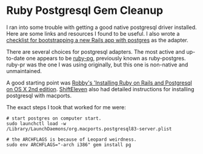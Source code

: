 # Ruby Postgresql Gem Cleanup

I ran into some trouble with getting a good native postgresql driver
installed.  Here are some links and resources I found to be useful.  I
also wrote a [checklist for bootstrapping a new Rails app with
postgres](http://www.whatcodecraves.com/posts/2008/02/05/setup_rails_with_postgresql/)
as the adapter.

There are several choices for postgresql adapters.  The most active
and up-to-date one appears to be
[ruby-pg](http://rubyforge.org/projects/ruby-pg/), previously known as
ruby-postgres.  ruby-pr was the one I was using originally, but this
one is non-native and unmaintained.

A good starting point was [Robby's 'Installing Ruby on Rails and
Postgresql on OS X 2nd
edition](http://www.robbyonrails.com/articles/2007/06/19/installing-ruby-on-rails-and-postgresql-on-os-x-second-edition).
[ShiftEleven](http://shifteleven.com/articles/2008/03/21/installing-postgresql-on-leopard-using-macports)
also had detailed instructions for installing postgresql with
macports.

The exact steps I took that worked for me were:

    # start postgres on computer start.
    sudo launchctl load -w /Library/LaunchDaemons/org.macports.postgresql83-server.plist

    # the ARCHFLAGS is because of Leopard weirdness.
    sudo env ARCHFLAGS="-arch i386" gem install pg


<!--
## Getting Warehouse to work with postgres and newer rails ##

  changed database.yml to postgresql adapter
  removed vendor/rails
  changed to rails 2.1.1
  changed production to not cache_classes on db tasks
  rake warehouse:bootstrap

  # missing svn/core
  http://www.jtanium.com/2008/10/13/using-native-bindings-with-ruby-enterprise-edition/
  sudo aptitude install libsvn-ruby1.8
-->

